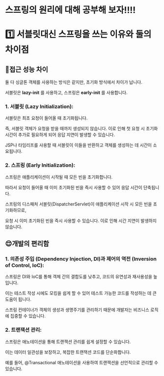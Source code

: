 # 스프링의 원리에 대해 공부해 보자!!!!



# 1️⃣ 서블릿대신 스프링을 쓰는 이유와 둘의 차이점

## 🚄접근 성능 차이
  둘 다 싱글톤 객체를 사용하는 방식은 같지만, 초기화 방식에서 차이가 납니다. 
  
  서블릿은 **lazy-init** 를 사용하고, 스프링은 **early-init** 를 사용합니다.

### 1. 서블릿 (Lazy Initialization):

  서블릿은 최초 요청이 들어올 때 초기화됩니다. 
  
  즉, 서블릿 객체가 요청을 받을 때까지 생성되지 않습니다. 이로 인해 첫 요청 시 초기화 시간이 추가로 필요하게 되어 응답 지연이 발생할 수 있습니다.
  
  JSP나 타임리프를 사용할 때 서블릿이 이들을 반환하고 객체를 생성하는 데 시간이 소요됩니다.

### 2. 스프링 (Early Initialization):

  스프링은 애플리케이션이 시작될 때 모든 빈을 초기화합니다. 
  
  따라서 요청이 들어올 때 이미 초기화된 빈을 즉시 사용할 수 있어 응답 시간이 단축됩니다.
  
  스프링의 디스패처 서블릿(DispatcherServlet)이 애플리케이션 시작 시 모든 빈을 초기화하므로, 
  
  요청 시 이미 초기화된 빈을 즉시 사용할 수 있습니다. 이로 인해 시간 지연이 발생하지 않습니다.<br>












  

## 😌개발의 편리함


### 1. 의존성 주입 (Dependency Injection, DI)과 제어의 역전 (Inversion of Control, IoC):

  스프링은 DI와 IoC를 통해 객체 간의 결합도를 낮추고, 코드의 유연성과 재사용성을 높입니다. 
  
  이는 테스트 작성 시에도 모킹을 쉽게 할 수 있어 테스트 가능한 코드를 작성하는 데 큰 도움이 됩니다.

  스프링 컨테이너가 객체의 생성과 생명주기를 관리하기 때문에 개발자는 비즈니스 로직에 집중할 수 있습니다.

### 2. 트랜잭션 관리:

  스프링은 애노테이션을 통해 트랜잭션 관리를 쉽게 설정할 수 있습니다. 
  
이는 데이터 일관성을 보장하고, 복잡한 트랜잭션 코드를 단순화합니다. 

예를 들어, @Transactional 애노테이션을 사용하여 트랜잭션을 선언적으로 관리할 수 있습니다.
